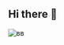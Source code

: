 ## Hi there 👋
![вв](https://64.media.tumblr.com/5e0a3f042963b6db0ccf57608ae96326/f8bc891b31c012ce-a6/s75x75_c1/b2f1dd6c1a334a31679573db1617ecc92c956e27.gifv)

